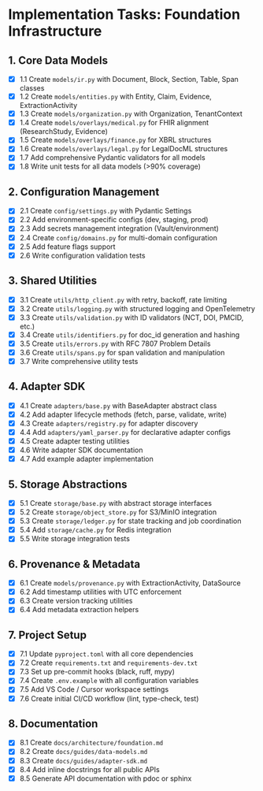 # Implementation Tasks: Foundation Infrastructure

## 1. Core Data Models

- [x] 1.1 Create `models/ir.py` with Document, Block, Section, Table, Span classes
- [x] 1.2 Create `models/entities.py` with Entity, Claim, Evidence, ExtractionActivity
- [x] 1.3 Create `models/organization.py` with Organization, TenantContext
- [x] 1.4 Create `models/overlays/medical.py` for FHIR alignment (ResearchStudy, Evidence)
- [x] 1.5 Create `models/overlays/finance.py` for XBRL structures
- [x] 1.6 Create `models/overlays/legal.py` for LegalDocML structures
- [x] 1.7 Add comprehensive Pydantic validators for all models
- [x] 1.8 Write unit tests for all data models (>90% coverage)

## 2. Configuration Management

- [x] 2.1 Create `config/settings.py` with Pydantic Settings
- [x] 2.2 Add environment-specific configs (dev, staging, prod)
- [x] 2.3 Add secrets management integration (Vault/environment)
- [x] 2.4 Create `config/domains.py` for multi-domain configuration
- [x] 2.5 Add feature flags support
- [x] 2.6 Write configuration validation tests

## 3. Shared Utilities

- [x] 3.1 Create `utils/http_client.py` with retry, backoff, rate limiting
- [x] 3.2 Create `utils/logging.py` with structured logging and OpenTelemetry
- [x] 3.3 Create `utils/validation.py` with ID validators (NCT, DOI, PMCID, etc.)
- [x] 3.4 Create `utils/identifiers.py` for doc_id generation and hashing
- [x] 3.5 Create `utils/errors.py` with RFC 7807 Problem Details
- [x] 3.6 Create `utils/spans.py` for span validation and manipulation
- [x] 3.7 Write comprehensive utility tests

## 4. Adapter SDK

- [x] 4.1 Create `adapters/base.py` with BaseAdapter abstract class
- [x] 4.2 Add adapter lifecycle methods (fetch, parse, validate, write)
- [x] 4.3 Create `adapters/registry.py` for adapter discovery
- [x] 4.4 Add `adapters/yaml_parser.py` for declarative adapter configs
- [x] 4.5 Create adapter testing utilities
- [x] 4.6 Write adapter SDK documentation
- [x] 4.7 Add example adapter implementation

## 5. Storage Abstractions

- [x] 5.1 Create `storage/base.py` with abstract storage interfaces
- [x] 5.2 Create `storage/object_store.py` for S3/MinIO integration
- [x] 5.3 Create `storage/ledger.py` for state tracking and job coordination
- [x] 5.4 Add `storage/cache.py` for Redis integration
- [x] 5.5 Write storage integration tests

## 6. Provenance & Metadata

- [x] 6.1 Create `models/provenance.py` with ExtractionActivity, DataSource
- [x] 6.2 Add timestamp utilities with UTC enforcement
- [x] 6.3 Create version tracking utilities
- [x] 6.4 Add metadata extraction helpers

## 7. Project Setup

- [x] 7.1 Update `pyproject.toml` with all core dependencies
- [x] 7.2 Create `requirements.txt` and `requirements-dev.txt`
- [x] 7.3 Set up pre-commit hooks (black, ruff, mypy)
- [x] 7.4 Create `.env.example` with all configuration variables
- [x] 7.5 Add VS Code / Cursor workspace settings
- [x] 7.6 Create initial CI/CD workflow (lint, type-check, test)

## 8. Documentation

- [x] 8.1 Create `docs/architecture/foundation.md`
- [x] 8.2 Create `docs/guides/data-models.md`
- [x] 8.3 Create `docs/guides/adapter-sdk.md`
- [x] 8.4 Add inline docstrings for all public APIs
- [x] 8.5 Generate API documentation with pdoc or sphinx
